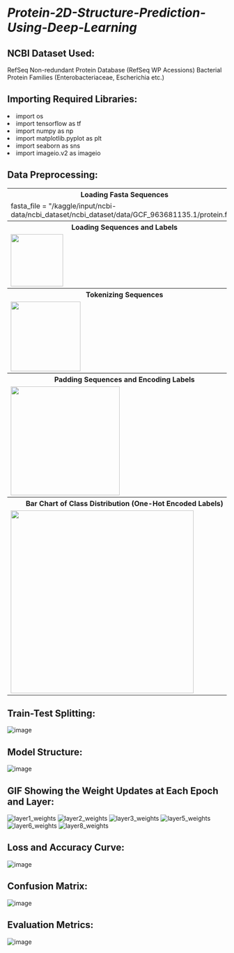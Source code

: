 # <i>Protein-2D-Structure-Prediction-Using-Deep-Learning</i>

## NCBI Dataset Used: 
RefSeq Non-redundant Protein Database (RefSeq WP Acessions) Bacterial Protein Families (Enterobacteriaceae, Escherichia etc.)

## Importing Required Libraries:
<li>import os</li>
<li>import tensorflow as tf</li>
<li>import numpy as np</li>
<li>import matplotlib.pyplot as plt</li>
<li>import seaborn as sns</li>
<li>import imageio.v2 as imageio</li>

## Data Preprocessing:

<table>
  <tr><th>Loading Fasta Sequences</th></tr>
  <tr><td>fasta_file = "/kaggle/input/ncbi-data/ncbi_dataset/ncbi_dataset/data/GCF_963681135.1/protein.faa"</td></tr>
  <tr><th>Loading Sequences and Labels</th></tr>
  <tr><td><img align="left" alt="" height="120" src="https://github.com/user-attachments/assets/b1fbaa1f-b476-4f0d-af04-aa8e2f1de37f"></td></tr>
  <tr><th>Tokenizing Sequences</th></tr>
  <tr><td><img align="left" alt="" height="160" src="https://github.com/user-attachments/assets/6a42c436-5ad9-4a1d-af6f-7fb80c905d5c"></td></tr>
  <tr><th>Padding Sequences and Encoding Labels</th></tr>
  <tr><td><img align="left" alt="" height="250" src="https://github.com/user-attachments/assets/dd233d49-e4c1-484a-9799-12a3b110dafa"></td></tr>
  <tr><th>Bar Chart of Class Distribution (One-Hot Encoded Labels)</th></tr>
  <tr><td><img align="left" alt="" height="420" src="https://github.com/user-attachments/assets/616f5353-897b-4706-9cc5-7e494f39622d"></td></tr>
</table>

## Train-Test Splitting:
![image](https://github.com/user-attachments/assets/f8235065-67eb-444f-953e-1e3cc080f44b)

## Model Structure:
![image](https://github.com/user-attachments/assets/fec0f1c1-687e-45f8-8dba-5192c37419b1)

## GIF Showing the Weight Updates at Each Epoch and Layer:
![layer1_weights](https://github.com/user-attachments/assets/9a2b1c1e-b651-453b-8785-60784ba82a40)
![layer2_weights](https://github.com/user-attachments/assets/47dd9364-99f6-4816-8cd4-78e0707da961)
![layer3_weights](https://github.com/user-attachments/assets/7f9765ec-1269-4870-b08c-1c72872b2148)
![layer5_weights](https://github.com/user-attachments/assets/9d014940-5ac7-4177-a648-87148e725678)
![layer6_weights](https://github.com/user-attachments/assets/9f99776f-99d1-4c1e-9449-88e1f09814c9)
![layer8_weights](https://github.com/user-attachments/assets/e75a42f5-c9e8-4c5c-bed4-14f7d2ccaa64)

## Loss and Accuracy Curve:
![image](https://github.com/user-attachments/assets/4adf3b66-f18b-4c48-b2b2-c1c85af9e0a6)

## Confusion Matrix:
![image](https://github.com/user-attachments/assets/72a2d558-9c92-4e5e-ab22-55434358cd3e)

## Evaluation Metrics:
![image](https://github.com/user-attachments/assets/c2b044d8-616c-45ab-b8ac-b193ffbf7ff3)
